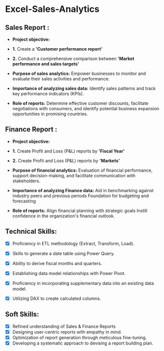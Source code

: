 # Excel-Sales-Analytics
## Sales Report :
- **Project objective:**
- **1.** Create a **'Customer performance report'**
- **2.** Conduct a comprehensive comparison between **'Market performance and sales targets'**

- **Purpose of sales analytics:** Empower businesses to monitor and evaluate their sales activities and performance.
- **Importance of analyzing sales data:** Identify sales patterns and track key performance indicators (KPIs).
- **Role of reports:** Determine effective customer discounts, facilitate negotiations with consumers, and identify potential business expansion opportunities in promising countries.


## Finance Report :
- **Project objective:**
- **1.** Create Profit and Loss (P&L) reports by **'Fiscal Year'**
- **2.** Create Profit and Loss (P&L) reports by **'Markets'**

- **Purpose of financial analytics:** Evaluation of financial performance, support decision-making, and facilitate communication with stakeholders.
- **Importance of analyzing Finance data:** Aid in benchmarking against industry peers and previous periods Foundation for budgeting and forecasting
- **Role of reports:** Align financial planning with strategic goals Instill confidence in the organization's financial outlook.

  
## Technical Skills:
- [x]	Proficiency in ETL methodology (Extract, Transform, Load).
- [x]	Skills to generate a date table using Power Query.
- [x]	Ability to derive fiscal months and quarters.
- [x]	Establishing data model relationships with Power Pivot.
- [x]	Proficiency in incorporating supplementary data into an existing data model.
- [x]	Utilizing DAX to create calculated columns.


## Soft Skills:
- [x]	Refined understanding of Sales & Finance Reports
- [x]	Designing user-centric reports with empathy in mind.
- [x]	Optimization of report generation through meticulous fine-tuning.
- [x]	Developing a systematic approach to devising a report building plan.
